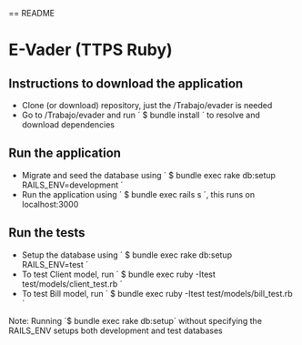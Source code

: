 == README

# E-Vader (TTPS Ruby)

## Instructions to download the application

* Clone (or download) repository, just the /Trabajo/evader is needed
* Go to /Trabajo/evader and run ´ $ bundle install ´ to resolve and download dependencies

## Run the application

* Migrate and seed the database using ´ $ bundle exec rake db:setup RAILS_ENV=development ´
* Run the application using ´ $ bundle exec rails s ´, this runs on localhost:3000

## Run the tests
* Setup the database using ´ $ bundle exec rake db:setup RAILS_ENV=test ´
* To test Client model, run ´ $ bundle exec ruby -Itest test/models/client_test.rb ´
* To test Bill model, run ´ $ bundle exec ruby -Itest test/models/bill_test.rb ´

Note: Running ´$ bundle exec rake db:setup´ without specifying the RAILS_ENV setups both development and test databases
